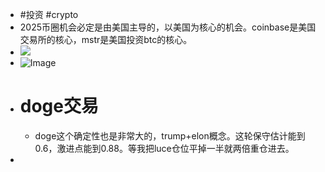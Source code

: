 - #投资 #crypto
- 2025币圈机会必定是由美国主导的，以美国为核心的机会。coinbase是美国交易所的核心，mstr是美国投资btc的核心。
- ![](https://pic4.zhimg.com/v2-55516e6dc06b42225bd3866fed33608d_r.jpg)
- ![Image](https://pbs.twimg.com/media/GeA5x34a0AIZz07?format=jpg&name=small)
- # doge交易
	- doge这个确定性也是非常大的，trump+elon概念。这轮保守估计能到0.6，激进点能到0.88。等我把luce仓位平掉一半就两倍重仓进去。
-